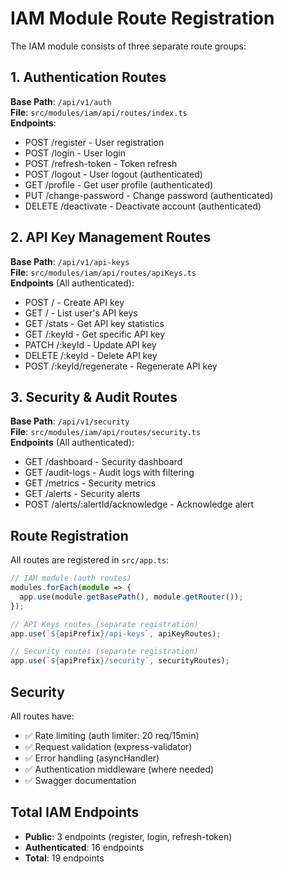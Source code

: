 # IAM Module Route Registration

The IAM module consists of three separate route groups:

## 1. Authentication Routes
**Base Path**: `/api/v1/auth`  
**File**: `src/modules/iam/api/routes/index.ts`  
**Endpoints**:
- POST /register - User registration
- POST /login - User login
- POST /refresh-token - Token refresh
- POST /logout - User logout (authenticated)
- GET /profile - Get user profile (authenticated)
- PUT /change-password - Change password (authenticated)
- DELETE /deactivate - Deactivate account (authenticated)

## 2. API Key Management Routes
**Base Path**: `/api/v1/api-keys`  
**File**: `src/modules/iam/api/routes/apiKeys.ts`  
**Endpoints** (All authenticated):
- POST / - Create API key
- GET / - List user's API keys
- GET /stats - Get API key statistics
- GET /:keyId - Get specific API key
- PATCH /:keyId - Update API key
- DELETE /:keyId - Delete API key
- POST /:keyId/regenerate - Regenerate API key

## 3. Security & Audit Routes
**Base Path**: `/api/v1/security`  
**File**: `src/modules/iam/api/routes/security.ts`  
**Endpoints** (All authenticated):
- GET /dashboard - Security dashboard
- GET /audit-logs - Audit logs with filtering
- GET /metrics - Security metrics
- GET /alerts - Security alerts
- POST /alerts/:alertId/acknowledge - Acknowledge alert

## Route Registration

All routes are registered in `src/app.ts`:

```typescript
// IAM module (auth routes)
modules.forEach(module => {
  app.use(module.getBasePath(), module.getRouter());
});

// API Keys routes (separate registration)
app.use(`${apiPrefix}/api-keys`, apiKeyRoutes);

// Security routes (separate registration)
app.use(`${apiPrefix}/security`, securityRoutes);
```

## Security

All routes have:
- ✅ Rate limiting (auth limiter: 20 req/15min)
- ✅ Request validation (express-validator)
- ✅ Error handling (asyncHandler)
- ✅ Authentication middleware (where needed)
- ✅ Swagger documentation

## Total IAM Endpoints

- **Public**: 3 endpoints (register, login, refresh-token)
- **Authenticated**: 16 endpoints
- **Total**: 19 endpoints
